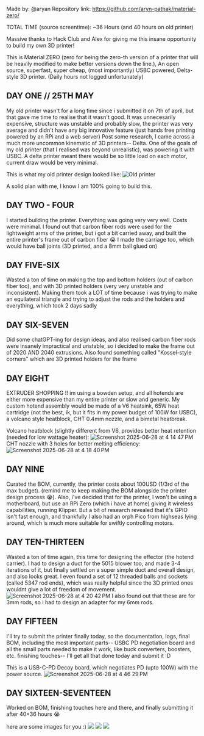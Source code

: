 Made by: @aryan Repository link: https://github.com/aryn-pathak/material-zero/ 

TOTAL TIME (source screentime): ~36 Hours (and 40 hours on old printer)


Massive thanks to Hack Club and Alex for giving me this insane opportunity to build my own 3D printer!

This is Material ZERO (zero for being the zero-th version of a printer that will be heavily modified to make better versions down the line.), An open source, superfast, super cheap, (most importantly) USBC powered, Delta-style 3D printer.
(Daily hours not logged unfortunately)

## DAY ONE // 25TH MAY
My old printer wasn't for a long time since i submitted it on 7th of april, but that gave me time to realise that it wasn't good. It was unnecesarily expensive, structure was unstable and probably slow, the printer was very average and didn't have any big innovative feature (just hands free printing powered by an RPi and a web server)
Post some research, I came across a much more uncommon kinematic of 3D printers-- Delta. One of the goals of my old printer (that I realised was beyond unrealistic), was powering it with USBC. A delta printer meant there would be so little load on each motor, current draw would be very minimal.

This is what my old printer design looked like:
![Old printer](https://github.com/user-attachments/assets/cfee9257-4fa6-4e00-8f99-df310d8d2bae)

A solid plan with me, I know I am 100% going to build this.

## DAY TWO - FOUR
I started building the printer. Everything was going very very well. Costs were minimal. I found out that carbon fiber rods were used for the lightweight arms of the printer, but i got a bit carried away, and built the entire printer's frame out of carbon fiber :sob:
I made the carriage too, which would have ball joints (3D printed, and a 8mm ball glued on)

## DAY FIVE-SIX
Wasted a ton of time on making the top and bottom holders (out of carbon fiber too), and with 3D printed holders (very very unstable and inconsistent). Making them took a LOT of time because i was trying to make an equilateral triangle and trying to adjust the rods and the holders and everything, which took 2 days sadly

## DAY SIX-SEVEN
Did some chatGPT-ing for design ideas, and also realised carbon fiber rods were insanely impractical and unstable, so i decided to make the frame out of 2020 AND 2040 extrusions. Also found something called "Kossel-style corners" which are 3D printed holders for the frame

## DAY EIGHT
EXTRUDER SHOPPING !! im using a bowden setup, and all hotends are either more expensive than my entire printer or slow and generic. My custom hotend assembly would be made of a V6 heatsink, 65W heat cartridge (not the best, ik, but it fits in my power budget of 100W for USBC), a volcano style heatblock, CHT 0.4mm nozzle, and a bimetal heatbreak.

Volcano heatblock (slightly different from V6, provides better heat retention (needed for low wattage heater):
![Screenshot 2025-06-28 at 4 14 47 PM](https://github.com/user-attachments/assets/d5832562-6553-4279-9ab4-93b98a9eafd1)
CHT nozzle with 3 holes for better melting efficiency:
![Screenshot 2025-06-28 at 4 18 40 PM](https://github.com/user-attachments/assets/7d97036f-7f84-475a-bb57-4e15fd1c525d)


## DAY NINE
Curated the BOM, currently, the printer costs about 100USD (1/3rd of the max budget). (remind me to keep making the BOM alongside the printer design process :sob:). Also, i've decided that for the printer, I won't be using a motherboard, but use an RPi Zero (which i have at home) giving it wireless capabilities, running Klipper. But a bit of research revealed that it's GPIO isn't fast enough, and thankfully I also had an orph Pico from highseas lying around, which is much more suitable for swiftly controlling motors.

## DAY TEN-THIRTEEN
Wasted a ton of time again, this time for designing the effector (the hotend carrier). I had to design a duct for the 5015 blower too, and made 3-4 iterations of it, but finally settled on a super simple duct and overall design, and also looks great.
I even found a set of 12 threaded balls and sockets (called 5347 rod ends), which was really helpful since the 3D printed ones wouldnt give a lot of freedom of movement.
![Screenshot 2025-06-28 at 4 20 42 PM](https://github.com/user-attachments/assets/507b3bdf-74cb-45fe-9db7-881fd83b56eb)
I also found out that these are for 3mm rods, so i had to design an adapter for my 6mm rods.

## DAY FIFTEEN
I'll try to submit the printer finally today, so the documentation, logs, final BOM, including the most important parts-- USBC PD negotiation board and all the small parts needed to make it work, like buck converters, boosters, etc. finishing touches-- I'll get all that done today and submit it :D

This is a USB-C-PD Decoy board, which negotiates PD (upto 100W) with the power source.
![Screenshot 2025-06-28 at 4 46 29 PM](https://github.com/user-attachments/assets/6af279ec-269a-4f9d-82ea-cc379ece18f1)

## DAY SIXTEEN-SEVENTEEN
Worked on BOM, finishing touches here and there, and finally submitting it after 40+36 hours 😭

here are some images for you :)
![](https://hc-cdn.hel1.your-objectstorage.com/s/v3/8a4dcad0904abcef704119de1344ff9c21bd588e_img-20250609-wa0000.jpg)
![](https://hc-cdn.hel1.your-objectstorage.com/s/v3/85646aa2813d91d2908066b0b6b41089a6ea1d99_img-20250609-wa0001.jpg)
![](https://hc-cdn.hel1.your-objectstorage.com/s/v3/7a84de9ee1d1bf4c3e9fcd3e8fa14ff9d337cd1a_img-20250609-wa0002.jpg)
